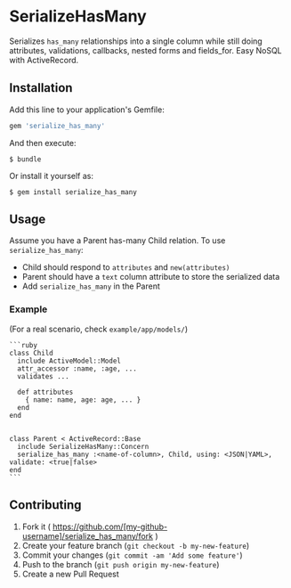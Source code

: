 # SerializeHasMany

Serializes `has_many` relationships into a single column while still doing attributes, validations, callbacks, nested forms and fields_for. Easy NoSQL with ActiveRecord.

## Installation

Add this line to your application's Gemfile:

```ruby
gem 'serialize_has_many'
```

And then execute:

    $ bundle

Or install it yourself as:

    $ gem install serialize_has_many

## Usage

Assume you have a Parent has-many Child relation. To use `serialize_has_many`:

* Child should respond to `attributes` and `new(attributes)`
* Parent should have a `text` column attribute to store the serialized data
* Add `serialize_has_many` in the Parent

### Example

(For a real scenario, check `example/app/models/`)

    ```ruby
    class Child
      include ActiveModel::Model
      attr_accessor :name, :age, ...
      validates ...

      def attributes
        { name: name, age: age, ... }
      end
    end


    class Parent < ActiveRecord::Base
      include SerializeHasMany::Concern
      serialize_has_many :<name-of-column>, Child, using: <JSON|YAML>, validate: <true|false>
    end
    ```

## Contributing

1. Fork it ( https://github.com/[my-github-username]/serialize_has_many/fork )
2. Create your feature branch (`git checkout -b my-new-feature`)
3. Commit your changes (`git commit -am 'Add some feature'`)
4. Push to the branch (`git push origin my-new-feature`)
5. Create a new Pull Request
